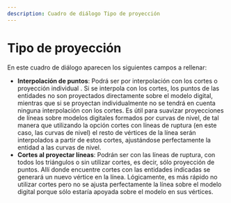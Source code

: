```yaml
---
description: Cuadro de diálogo Tipo de proyección
---
```


# Tipo de proyección

En este cuadro de diálogo aparecen los siguientes campos a rellenar:

* **Interpolación de puntos**: Podrá ser por interpolación con los cortes o proyección individual . Si se interpola con los cortes, los puntos de las entidades no son proyectados directamente sobre el modelo digital, mientras que si se proyectan individualmente no se tendrá en cuenta ninguna interpolación con los cortes. Es útil para suavizar proyecciones de líneas sobre modelos digitales formados por curvas de nivel, de tal manera que utilizando la opción cortes con líneas de ruptura \(en este caso, las curvas de nivel\) el resto de vértices de la línea serán interpolados a partir de estos cortes, ajustándose perfectamente la entidad a las curvas de nivel.
* **Cortes al proyectar líneas**: Podrán ser con las líneas de ruptura, con todos los triángulos o sin utilizar cortes, es decir, sólo proyección de puntos. Allí donde encuentre cortes con las entidades indicadas se generará un nuevo vértice en la línea. Lógicamente, es más rápido no utilizar cortes pero no se ajusta perfectamente la línea sobre el modelo digital porque sólo estaría apoyada sobre el modelo en sus vértices.

